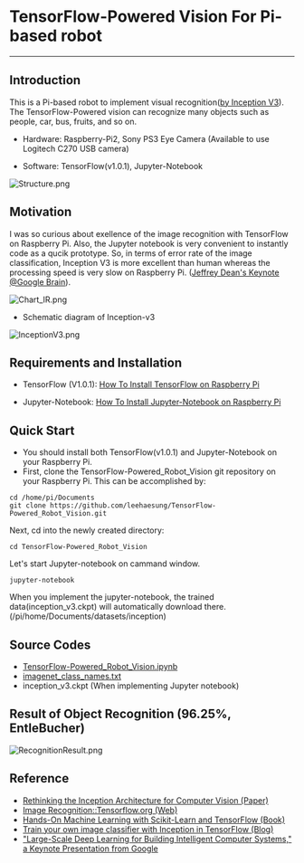 # TensorFlow-Powered Vision For Pi-based robot

***

## Introduction

This is a Pi-based robot to implement visual recognition([by Inception V3](https://research.googleblog.com/2016/03/train-your-own-image-classifier-with.html)). The TensorFlow-Powered vision can recognize many objects such as people, car, bus, fruits, and so on. 

* Hardware: Raspberry-Pi2, Sony PS3 Eye Camera
 (Available to use Logitech C270 USB camera)

* Software: TensorFlow(v1.0.1), Jupyter-Notebook

![Structure.png](https://github.com/leehaesung/TensorFlow-Powered_Robot_Vision/blob/master/ImageFiles/Structure.png)


## Motivation
 I was so curious about exellence of the image recognition with TensorFlow on Raspberry Pi. Also, the Jupyter notebook is very convenient to instantly code as a qucik prototype. So, in terms of error rate of the image classification, Inception V3 is more excellent than human whereas the processing speed is very slow on Raspberry Pi.  ([Jeffrey Dean's Keynote @Google Brain](https://static.googleusercontent.com/media/research.google.com/en//pubs/archive/44921.pdf)). 
 
 ![Chart_IR.png](https://github.com/leehaesung/TensorFlow-Powered_Robot_Vision/blob/master/ImageFiles/Chart_ImageRecognition.png)


* Schematic diagram of Inception-v3 

![InceptionV3.png](https://github.com/leehaesung/TensorFlow-Powered_Robot_Vision/blob/master/ImageFiles/InceptionV3.png)


## Requirements and Installation

 * TensorFlow (V1.0.1): [How To Install TensorFlow on Raspberry Pi](https://www.instructables.com/id/Google-Tensorflow-on-Rapsberry-Pi/)
 
 * Jupyter-Notebook: [How To Install Jupyter-Notebook on Raspberry Pi](https://www.instructables.com/id/Jupyter-Notebook-on-Raspberry-Pi/)
 
 
## Quick Start
* You should install both TensorFlow(v1.0.1) and Jupyter-Notebook on your Raspberry Pi.
* First, clone the TensorFlow-Powered_Robot_Vision git repository on your Raspberry Pi. This can be accomplished by:
```
cd /home/pi/Documents
git clone https://github.com/leehaesung/TensorFlow-Powered_Robot_Vision.git
```
Next, cd into the newly created directory:
```
cd TensorFlow-Powered_Robot_Vision
``` 
Let's start Jupyter-notebook on cammand window.
```
jupyter-notebook
```
When you implement the jupyter-notebook, the trained data(inception_v3.ckpt) will automatically download there.(/pi/home/Documents/datasets/inception)


## Source Codes

* [TensorFlow-Powered_Robot_Vision.ipynb](https://github.com/leehaesung/TensorFlow-Powered_Robot_Vision/blob/master/TensorFlow-Powered_Robot_Vision.ipynb)
* [imagenet_class_names.txt](https://github.com/leehaesung/TensorFlow-Powered_Robot_Vision/blob/master/datasets/inception/imagenet_class_names.txt)
* inception_v3.ckpt (When implementing Jupyter notebook)


## Result of Object Recognition (96.25%, EntleBucher)

![RecognitionResult.png](https://github.com/leehaesung/TensorFlow-Powered_Robot_Vision/blob/master/ImageFiles/Result_96.25.png)


## Reference
* [Rethinking the Inception Architecture for Computer Vision (Paper)](https://arxiv.org/abs/1512.00567)
* [Image Recognition::Tensorflow.org (Web)](https://www.tensorflow.org/tutorials/image_recognition)
* [Hands-On Machine Learning with Scikit-Learn and TensorFlow (Book)](https://www.amazon.com/Hands-Machine-Learning-Scikit-Learn-TensorFlow/dp/1491962291/ref=sr_1_1?ie=UTF8&qid=1494573194&sr=8-1&keywords=hands+on+machine+learning+with+scikit+learn+and+tensorflow)
* [Train your own image classifier with Inception in TensorFlow (Blog)](https://research.googleblog.com/2016/03/train-your-own-image-classifier-with.html)
* ["Large-Scale Deep Learning for Building Intelligent Computer Systems," a Keynote Presentation from Google](https://static.googleusercontent.com/media/research.google.com/en//pubs/archive/44921.pdf)
